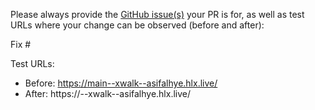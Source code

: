 Please always provide the [GitHub issue(s)](../issues) your PR is for, as well as test URLs where your change can be observed (before and after):

Fix #<gh-issue-id>

Test URLs:
- Before: https://main--xwalk--asifalhye.hlx.live/
- After: https://<branch>--xwalk--asifalhye.hlx.live/
